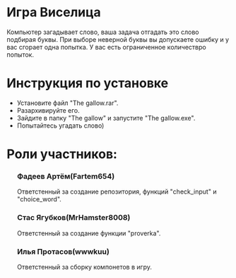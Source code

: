 <h1>Игра Виселица</h1>
<p>Компьютер загадывает слово, ваша задача отгадать это слово подбирая буквы. При выборе неверной буквы вы допускаете ошибку и у вас сгорает одна попытка.
У вас есть ограниченное количествро попыток.</p>

<H1>Инструкция по установке</H1>
<ul>
  <li>Установите файл "The gallow.rar".</li>
  <li>Разархивируйте его.</li>
  <li>Зайдите в папку "The gallow" и запустите "The gallow.exe".</li>
  <li>Попытайтесь угадать слово)</li>
</ul>
<H1>Роли участников:</H1>
<ul>
  <p>
    <h3>Фадеев Артём(Fartem654)</h3>  Ответстенный за создание репозитория, функций "check_input" и "choice_word".<n></n>
  </p>
  <p>
    <h3>Стас Ягубков(MrHamster8008)</h3>  Ответстенный за создание функции "proverka".
  </p>
  <p>
    <h3>Илья Протасов(wwwkuu)</h3>  Ответстенный за сборку компонетов в игру.
  </p>
</ul>
